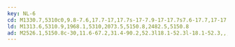 ```yaml
---
key: NL-6
cd: M1330.7,5310c0,9.8-7.6,17.7-17,17.7s-17-7.9-17-17.7s7.6-17.7,17-17.7l0,0,,,,C1323.1,5292.3,1330.7,5300.3,1330.7,5310z
ld: M1313.6,5310.9,1968.1,5310,2073.5,5150.8,2482.5,5150.8
ad: M2526.1,5150.8c-30,11.6-67.2,31.4-90.2,52.3l18.1-52.3l-18.1-52.3,,,,,C2458.9,5119.4,2496.1,5139.2,2526.1,5150.8z
---
```


